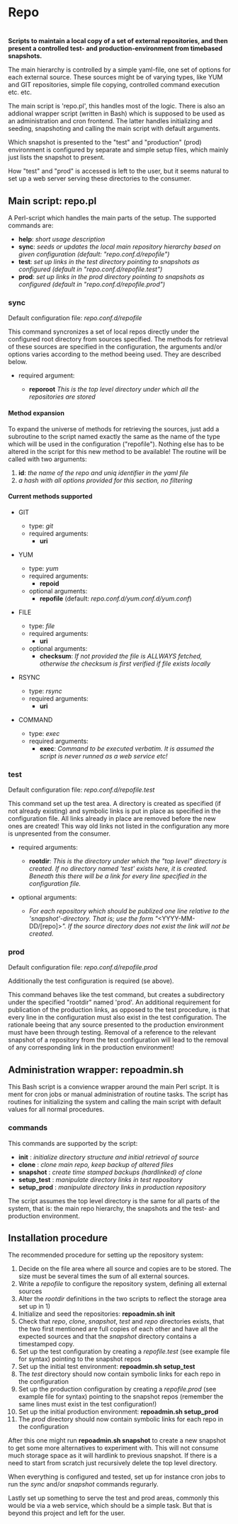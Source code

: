 # Repo
#
**Scripts to maintain a local copy of a set of external repositories, and then present a controlled test- and production-environment from timebased snapshots.**

The main hierarchy is controlled by a simple yaml-file, one set of options for each
external source. These sources might be of varying types, like YUM and GIT repositories,
simple file copying, controlled command execution etc. etc.

The main script is 'repo.pl', this handles most of the logic. There is also an addional
wrapper script (written in Bash) which is supposed to be used as an administration and
cron frontend. The latter handles initializing and seeding, snapshoting and calling the
main script with default arguments.

Which snapshot is presented to the "test" and "production" (prod) environment is configured by
separate and simple setup files, which mainly just lists the snapshot to present.

How "test" and "prod" is accessed is left to the user, but it seems natural to set up a web server
serving these directories to the consumer.



## Main script: repo.pl

A Perl-script which handles the main parts of the setup. The supported commands are:

- **help**: *short usage description*
- **sync**: *seeds or updates the local main repository hierarchy based on given configuration (default: "*repo.conf.d/repofile*")*
- **test**: *set up links in the test directory pointing to snapshots as configured (default in "*repo.conf.d/repofile.test*")*
- **prod**: *set up links in the prod directory pointing to snapshots as configured (default in "*repo.conf.d/repofile.prod*")*

### sync

Default configuration file: *repo.conf.d/repofile*

This command syncronizes a set of local repos directly under the configured root directory from sources specified.
The methods for retrieval of these sources are specified in the configuration, the arguments and/or options varies
according to the method beeing used. They are described below.

- required argument:

    - **reporoot** *This is the top level directory under which all the repositories are stored*

#### Method expansion

To expand the universe of methods for retrieving the sources, just add a subroutine to the script named exactly the same as the
name of the type which will be used in the configuration ("repofile"). Nothing else has to be altered in the script for this
new method to be available! The routine will be called with two arguments:

1. **id**: *the name of the repo and uniq identifier in the yaml file*
2. *a hash with all options provided for this section, no filtering*

#### Current methods supported

- GIT
    - type: *git*
    - required arguments:
        - **uri**

- YUM
    - type: *yum*
    - required arguments:
        - **repoid**
    - optional arguments:
        - **repofile** (default: *repo.conf.d/yum.conf.d/yum.conf*)

- FILE
    - type: *file*
    - required arguments:
        - **uri**
    - optional arguments:
        - **checksum**: *If not provided the file is ALLWAYS fetched, otherwise the checksum is first verified if file exists locally*

- RSYNC
    - type: *rsync*
    - required arguments:
        - **uri**

- COMMAND
    - type: *exec*
    - required arguments:
        - **exec**: *Command to be executed verbatim. It is assumed the script is never runned as a web service etc!*


### test

Default configuration file: *repo.conf.d/repofile.test*

This command set up the test area. A directory is created as specified (if not already existing) and symbolic links is put in place as specified in
the configuration file. All links already in place are removed before the new ones are created! This way old links not listed in the configuration
any more is unpresented from the consumer.

- required arguments:
    - **rootdir**: *This is the directory under which the "top level" directory is created. If no directory named 'test' exists here, it is created. Beneath this 
               there will be a link for every line specified in the configuration file.*

- optional arguments:
    - *For each repository which should be publized one line relative to the 'snapshot'-directory. That is; use the form "*<YYYY-MM-DD/[repo]>*".
      If the source directory does not exist the link will _not_ be created.*

### prod

Default configuration file: *repo.conf.d/repofile.prod*

Additionally the test configuration is required (se above).

This command behaves like the test command, but creates a subdirectory under the specified "rootdir" named 'prod'. An additional requirement for publication
of the production links, as opposed to the test procedure, is that every line in the configuration must also exist in the test configuration. The rationale
beeing that any source presented to the production environment must have been through testing. Removal of a reference to the relevant snapshot of a repository from
the test configuration will lead to the removal of any corresponding link in the production environment!



## Administration wrapper: repoadmin.sh

This Bash script is a convience wrapper around the main Perl script. It is ment for cron jobs or manual administration of routine tasks. The script has routines
for initializing the system and calling the main script with default values for all normal procedures.

### commands

This commands are supported by the script:

- **init**        : *initialize directory structure and initial retrieval of source*
- **clone**       : *clone main repo, keep backup of altered files*
- **snapshot**    : *create time stamped backups (hardlinked) of clone*
- **setup_test**  : *manipulate directory links in test repository*
- **setup_prod**  : *manipulate directory links in production repository*


The script assumes the top level directory is the same for all parts of the system, that is: the main repo hierarchy, the snapshots and the test- and production environment.


## Installation procedure

The recommended procedure for setting up the repository system:

1. Decide on the file area where all source and copies are to be stored. The size must be several times the sum of all external sources.
2. Write a *repofile* to configure the repository system, defining all external sources
3. Alter the *rootdir* definitions in the two scripts to reflect the storage area set up in 1)
4. Initialize and seed the repositories: **repoadmin.sh init**
5. Check that *repo*, *clone*, *snapshot*, *test* and *repo* directories exists, that the two first mentioned are full copies of each other and have all the expected sources and 
   that the *snapshot* directory contains a timestamped copy.
6. Set up the test configuration by creating a *repofile.test* (see example file for syntax) pointing to the snapshot repos
7. Set up the initial test environment: **repoadmin.sh setup_test**
8. The *test* directory should now contain symbolic links for each repo in the configuration
9. Set up the production configuration by creating a *repofile.prod* (see example file for syntax) pointing to the snapshot repos (remember the same lines must exist in the test configuration!)
10. Set up the initial production environment: **repoadmin.sh setup_prod**
11. The *prod* directory should now contain symbolic links for each repo in the configuration

After this one might run **repoadmin.sh snapshot** to create a new snapshot to get some more alternatives to experiment with. This will not consume much storage space as it will hardlink to previous snapshot. If there is a need to start from scratch just recursively delete the top level directory.

When everything is configured and tested, set up for instance cron jobs to run the *sync* and/or *snapshot* commands regurarly.

Lastly set up something to serve the test and prod areas, commonly this would be via a web service, which should be a simple task. But that is beyond this project and left for the user.

